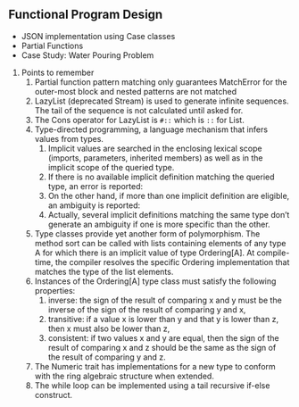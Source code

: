 ## Functional Program Design

- JSON implementation using Case classes
- Partial Functions
- Case Study: Water Pouring Problem

1. Points to remember
    1. Partial function pattern matching only guarantees MatchError for the outer-most block and nested patterns are not
       matched
    2. LazyList (deprecated Stream) is used to generate infinite sequences. The tail of the sequence is not calculated
       until asked for.
    3. The Cons operator for LazyList is `#::` which is `::` for List.
    4. Type-directed programming, a language mechanism that infers values from types.
        1. Implicit values are searched in the enclosing lexical scope (imports, parameters, inherited members) as well
           as in the implicit scope of the queried type.
        2. If there is no available implicit definition matching the queried type, an error is reported:
        3. On the other hand, if more than one implicit definition are eligible, an ambiguity is reported:
        4. Actually, several implicit definitions matching the same type don’t generate an ambiguity if one is more
           specific than the other.
    5. Type classes provide yet another form of polymorphism. The method sort can be called with lists containing
       elements of any type A for which there is an implicit value of type Ordering[A]. At compile-time, the compiler
       resolves the specific Ordering implementation that matches the type of the list elements.
    6. Instances of the Ordering[A] type class must satisfy the following properties:
        1. inverse: the sign of the result of comparing x and y must be the inverse of the sign of the result of
           comparing y and x,
        2. transitive: if a value x is lower than y and that y is lower than z, then x must also be lower than z,
        3. consistent: if two values x and y are equal, then the sign of the result of comparing x and z should be the
           same as the sign of the result of comparing y and z.
    7. The Numeric trait has implementations for a new type to conform with the ring algebraic structure when extended. 
    8. The while loop can be implemented using a tail recursive if-else construct.